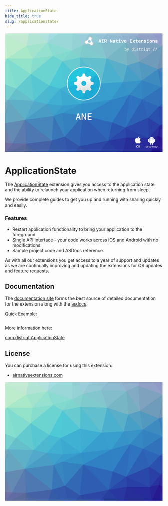 ```yaml
---
title: ApplicationState
hide_title: true
slug: /applicationstate/
---
```


![](images/hero.png)

# ApplicationState

The [ApplicationState](https://airnativeextensions.com/extension/com.distriqt.ApplicationState) extension gives you access to the application state 
and the ability to relaunch your application when returning from sleep.

We provide complete guides to get you up and running with sharing quickly and easily.


### Features

- Restart application functionality to bring your application to the foreground
- Single API interface - your code works across iOS and Android with no modifications
- Sample project code and ASDocs reference

As with all our extensions you get access to a year of support and updates as we are 
continually improving and updating the extensions for OS updates and feature requests.



## Documentation

The [documentation site](https://docs.airnativeextensions.com/docs/applicationstate) forms the best source of detailed documentation for the extension along with the [asdocs](https://docs.airnativeextensions.com/asdocs/applicationstate). 

Quick Example: 

```actionscript title="AIR"
```

More information here: 

[com.distriqt.ApplicationState](https://airnativeextensions.com/extension/com.distriqt.ApplicationState)


## License

You can purchase a license for using this extension:

- [airnativeextensions.com](https://airnativeextensions.com/)


![](images/promo.png)



